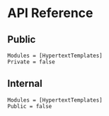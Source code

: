# API Reference

## Public

```@autodocs
Modules = [HypertextTemplates]
Private = false
```

## Internal

```@autodocs
Modules = [HypertextTemplates]
Public = false
```
